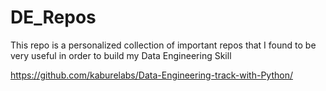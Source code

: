 # DE_Repos

This repo is a personalized collection of important repos that I found to be very useful in order to build my Data Engineering Skill

https://github.com/kaburelabs/Data-Engineering-track-with-Python/
